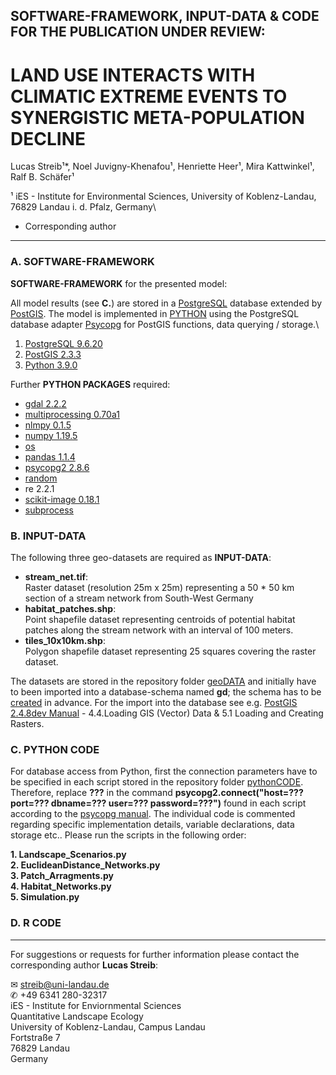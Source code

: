 
## SOFTWARE-FRAMEWORK, INPUT-DATA & CODE FOR THE PUBLICATION UNDER REVIEW:

# LAND USE INTERACTS WITH CLIMATIC EXTREME EVENTS TO SYNERGISTIC META-POPULATION DECLINE

Lucas Streib¹*, Noel Juvigny-Khenafou¹, Henriette Heer¹, Mira Kattwinkel¹, Ralf B. Schäfer¹

¹ iES - Institute for Environmental Sciences, University of Koblenz-Landau, 76829 Landau i. d. Pfalz, Germany\
* Corresponding author

-----

### A. SOFTWARE-FRAMEWORK

**SOFTWARE-FRAMEWORK** for the presented model: 

All model results (see **C.**) are stored in a [PostgreSQL](https://www.postgresql.org/) database extended by [PostGIS](https://postgis.net/). 
The model is implemented in [PYTHON](https://www.python.org/) using the PostgreSQL database adapter [Psycopg](http://initd.org/psycopg/docs/index.html) for PostGIS functions, data querying / storage.\

1. [PostgreSQL 9.6.20](https://www.postgresql.org/docs/9.6/release-9-6-20.html)
2. [PostGIS 2.3.3](https://postgis.net/2017/07/01/postgis-2.3.3/)
3. [Python 3.9.0](https://www.python.org/downloads/release/python-390/)

Further **PYTHON PACKAGES** required: 
- [gdal 2.2.2](https://pypi.org/project/pygdal/)
- [multiprocessing 0.70a1](https://pypi.org/project/multiprocess/)
- [nlmpy 0.1.5](https://pypi.org/project/nlmpy/)
- [numpy 1.19.5](https://pypi.org/project/numpy/)
- [os](https://docs.python.org/3/library/os.html)
- [pandas 1.1.4](https://pandas.pydata.org/)
- [psycopg2 2.8.6](https://pypi.org/project/psycopg2/)
- [random](https://docs.python.org/3/library/random.html)
- re 2.2.1
- [scikit-image 0.18.1](http://scikit-image.org/docs/dev/api/skimage.graph.html) 
- [subprocess](https://docs.python.org/3/library/subprocess.html)

### B. INPUT-DATA

The following three geo-datasets are required as **INPUT-DATA**:

 - **stream_net.tif**:\
   Raster dataset (resolution 25m x 25m) representing a 50 * 50 km section of a stream network from South-West Germany 
 - **habitat_patches.shp**:\
   Point shapefile dataset representing centroids of potential habitat patches along the stream network with an interval of 100 meters.
 - **tiles_10x10km.shp**:\
   Polygon shapefile dataset representing 25 squares covering the raster dataset. 

The datasets are stored in the repository folder [geoDATA](https://github.com/luclucky/HabitatConnectivity_Colonization/tree/master/geoDATA_gitHUB) and initially have to been imported into a database-schema named **gd**; the schema has to be [created](https://www.postgresql.org/docs/9.3/sql-createschema.html) in advance. 
For the import into the database see e.g. [PostGIS 2.4.8dev Manual](https://postgis.net/stuff/postgis-2.4.pdf) - 4.4.Loading GIS (Vector) Data & 5.1 Loading and Creating Rasters. 

### C. PYTHON CODE

For database access from Python, first the connection parameters have to be specified in each script stored in the repository folder [pythonCODE](https://github.com/luclucky/HabitatConnectivity_Colonization/tree/master/pythonCODE). Therefore, replace **???** in the command **psycopg2.connect("host=??? port=??? dbname=??? user=??? password=???")** found in each script according to the [psycopg manual](http://initd.org/psycopg/docs/module.html).
The individual code is commented regarding specific implementation details, variable declarations, data storage etc..
Please run the scripts in the following order:

**1. Landscape_Scenarios.py**\
**2. EuclideanDistance_Networks.py**\
**3. Patch_Arragments.py**\
**4. Habitat_Networks.py**\
**5. Simulation.py**

### D. R CODE

-----

For suggestions or requests for further information please contact the corresponding author **Lucas Streib**:

&#9993; streib@uni-landau.de\
&#9990; +49 6341 280-32317\
iES - Institute for Enviornmental Sciences\
Quantitative Landscape Ecology\
University of Koblenz-Landau, Campus Landau\
Fortstraße 7\
76829 Landau\
Germany
